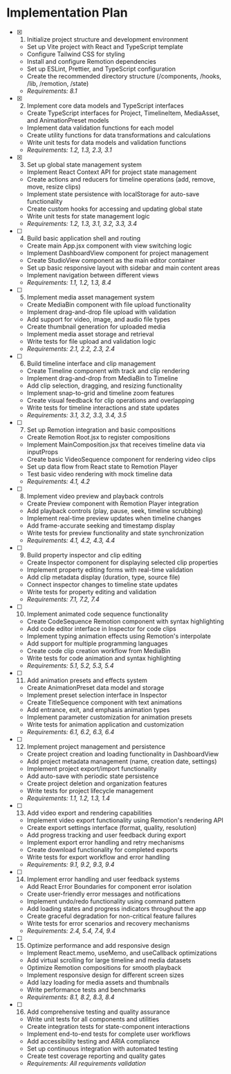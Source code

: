 # Implementation Plan

- [x] 1. Initialize project structure and development environment





  - Set up Vite project with React and TypeScript template
  - Configure Tailwind CSS for styling
  - Install and configure Remotion dependencies
  - Set up ESLint, Prettier, and TypeScript configuration
  - Create the recommended directory structure (/components, /hooks, /lib, /remotion, /state)
  - _Requirements: 8.1_

- [x] 2. Implement core data models and TypeScript interfaces



  - Create TypeScript interfaces for Project, TimelineItem, MediaAsset, and AnimationPreset models
  - Implement data validation functions for each model
  - Create utility functions for data transformations and calculations
  - Write unit tests for data models and validation functions
  - _Requirements: 1.2, 1.3, 2.3, 3.1_

- [x] 3. Set up global state management system





  - Implement React Context API for project state management
  - Create actions and reducers for timeline operations (add, remove, move, resize clips)
  - Implement state persistence with localStorage for auto-save functionality
  - Create custom hooks for accessing and updating global state
  - Write unit tests for state management logic
  - _Requirements: 1.2, 1.3, 3.1, 3.2, 3.3, 3.4_

- [ ] 4. Build basic application shell and routing
  - Create main App.jsx component with view switching logic
  - Implement DashboardView component for project management
  - Create StudioView component as the main editor container
  - Set up basic responsive layout with sidebar and main content areas
  - Implement navigation between different views
  - _Requirements: 1.1, 1.2, 1.3, 8.4_

- [ ] 5. Implement media asset management system
  - Create MediaBin component with file upload functionality
  - Implement drag-and-drop file upload with validation
  - Add support for video, image, and audio file types
  - Create thumbnail generation for uploaded media
  - Implement media asset storage and retrieval
  - Write tests for file upload and validation logic
  - _Requirements: 2.1, 2.2, 2.3, 2.4_

- [ ] 6. Build timeline interface and clip management
  - Create Timeline component with track and clip rendering
  - Implement drag-and-drop from MediaBin to Timeline
  - Add clip selection, dragging, and resizing functionality
  - Implement snap-to-grid and timeline zoom features
  - Create visual feedback for clip operations and overlapping
  - Write tests for timeline interactions and state updates
  - _Requirements: 3.1, 3.2, 3.3, 3.4, 3.5_

- [ ] 7. Set up Remotion integration and basic compositions
  - Create Remotion Root.jsx to register compositions
  - Implement MainComposition.jsx that receives timeline data via inputProps
  - Create basic VideoSequence component for rendering video clips
  - Set up data flow from React state to Remotion Player
  - Test basic video rendering with mock timeline data
  - _Requirements: 4.1, 4.2_

- [ ] 8. Implement video preview and playback controls
  - Create Preview component with Remotion Player integration
  - Add playback controls (play, pause, seek, timeline scrubbing)
  - Implement real-time preview updates when timeline changes
  - Add frame-accurate seeking and timestamp display
  - Write tests for preview functionality and state synchronization
  - _Requirements: 4.1, 4.2, 4.3, 4.4_

- [ ] 9. Build property inspector and clip editing
  - Create Inspector component for displaying selected clip properties
  - Implement property editing forms with real-time validation
  - Add clip metadata display (duration, type, source file)
  - Connect inspector changes to timeline state updates
  - Write tests for property editing and validation
  - _Requirements: 7.1, 7.2, 7.4_

- [ ] 10. Implement animated code sequence functionality
  - Create CodeSequence Remotion component with syntax highlighting
  - Add code editor interface in Inspector for code clips
  - Implement typing animation effects using Remotion's interpolate
  - Add support for multiple programming languages
  - Create code clip creation workflow from MediaBin
  - Write tests for code animation and syntax highlighting
  - _Requirements: 5.1, 5.2, 5.3, 5.4_

- [ ] 11. Add animation presets and effects system
  - Create AnimationPreset data model and storage
  - Implement preset selection interface in Inspector
  - Create TitleSequence component with text animations
  - Add entrance, exit, and emphasis animation types
  - Implement parameter customization for animation presets
  - Write tests for animation application and customization
  - _Requirements: 6.1, 6.2, 6.3, 6.4_

- [ ] 12. Implement project management and persistence
  - Create project creation and loading functionality in DashboardView
  - Add project metadata management (name, creation date, settings)
  - Implement project export/import functionality
  - Add auto-save with periodic state persistence
  - Create project deletion and organization features
  - Write tests for project lifecycle management
  - _Requirements: 1.1, 1.2, 1.3, 1.4_

- [ ] 13. Add video export and rendering capabilities
  - Implement video export functionality using Remotion's rendering API
  - Create export settings interface (format, quality, resolution)
  - Add progress tracking and user feedback during export
  - Implement export error handling and retry mechanisms
  - Create download functionality for completed exports
  - Write tests for export workflow and error handling
  - _Requirements: 9.1, 9.2, 9.3, 9.4_

- [ ] 14. Implement error handling and user feedback systems
  - Add React Error Boundaries for component error isolation
  - Create user-friendly error messages and notifications
  - Implement undo/redo functionality using command pattern
  - Add loading states and progress indicators throughout the app
  - Create graceful degradation for non-critical feature failures
  - Write tests for error scenarios and recovery mechanisms
  - _Requirements: 2.4, 5.4, 7.4, 9.4_

- [ ] 15. Optimize performance and add responsive design
  - Implement React.memo, useMemo, and useCallback optimizations
  - Add virtual scrolling for large timeline and media datasets
  - Optimize Remotion compositions for smooth playback
  - Implement responsive design for different screen sizes
  - Add lazy loading for media assets and thumbnails
  - Write performance tests and benchmarks
  - _Requirements: 8.1, 8.2, 8.3, 8.4_

- [ ] 16. Add comprehensive testing and quality assurance
  - Write unit tests for all components and utilities
  - Create integration tests for state-component interactions
  - Implement end-to-end tests for complete user workflows
  - Add accessibility testing and ARIA compliance
  - Set up continuous integration with automated testing
  - Create test coverage reporting and quality gates
  - _Requirements: All requirements validation_